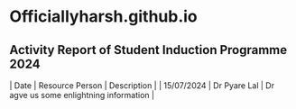 # Officiallyharsh.github.io
## Activity Report of Student Induction Programme 2024

| Date | Resource Person | Description |
| 15/07/2024 | Dr Pyare Lal | Dr agve us some enlightning information |
